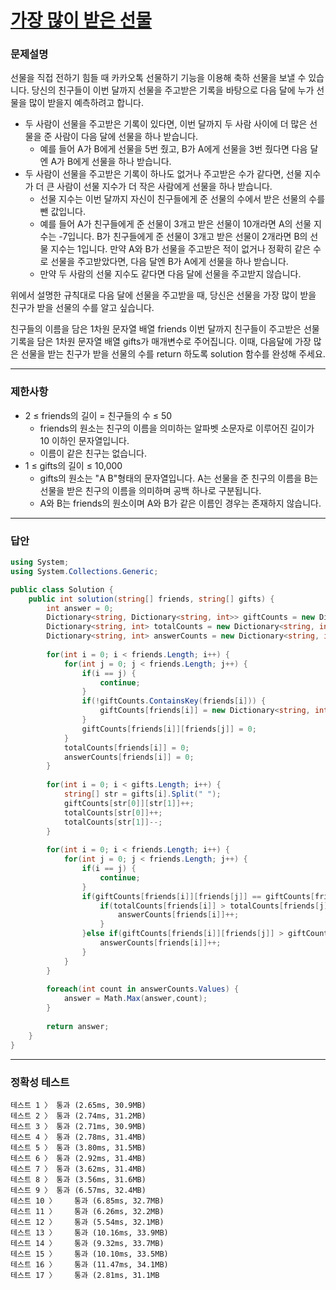 # <a href="https://school.programmers.co.kr/learn/courses/30/lessons/258712">가장 많이 받은 선물</a>

### 문제설명

선물을 직접 전하기 힘들 때 카카오톡 선물하기 기능을 이용해 축하 선물을 보낼 수 있습니다. 당신의 친구들이 이번 달까지 선물을 주고받은 기록을 바탕으로 다음 달에 누가 선물을 많이 받을지 예측하려고 합니다.

 - 두 사람이 선물을 주고받은 기록이 있다면, 이번 달까지 두 사람 사이에 더 많은 선물을 준 사람이 다음 달에 선물을 하나 받습니다.
   - 예를 들어 A가 B에게 선물을 5번 줬고, B가 A에게 선물을 3번 줬다면 다음 달엔 A가 B에게 선물을 하나 받습니다.
 - 두 사람이 선물을 주고받은 기록이 하나도 없거나 주고받은 수가 같다면, 선물 지수가 더 큰 사람이 선물 지수가 더 작은 사람에게 선물을 하나 받습니다.
   - 선물 지수는 이번 달까지 자신이 친구들에게 준 선물의 수에서 받은 선물의 수를 뺀 값입니다.
   - 예를 들어 A가 친구들에게 준 선물이 3개고 받은 선물이 10개라면 A의 선물 지수는 -7입니다. B가 친구들에게 준 선물이 3개고 받은 선물이 2개라면 B의 선물 지수는 1입니다. 만약 A와 B가 선물을 주고받은 적이 없거나 정확히 같은 수로 선물을 주고받았다면, 다음 달엔 B가 A에게 선물을 하나 받습니다.
   - 만약 두 사람의 선물 지수도 같다면 다음 달에 선물을 주고받지 않습니다.

위에서 설명한 규칙대로 다음 달에 선물을 주고받을 때, 당신은 선물을 가장 많이 받을 친구가 받을 선물의 수를 알고 싶습니다.

친구들의 이름을 담은 1차원 문자열 배열 friends 이번 달까지 친구들이 주고받은 선물 기록을 담은 1차원 문자열 배열 gifts가 매개변수로 주어집니다. 이때, 다음달에 가장 많은 선물을 받는 친구가 받을 선물의 수를 return 하도록 solution 함수를 완성해 주세요.

***

### 제한사항

 - 2 ≤ friends의 길이 = 친구들의 수 ≤ 50
   - friends의 원소는 친구의 이름을 의미하는 알파벳 소문자로 이루어진 길이가 10 이하인 문자열입니다.
   - 이름이 같은 친구는 없습니다.
 - 1 ≤ gifts의 길이 ≤ 10,000
   - gifts의 원소는 "A B"형태의 문자열입니다. A는 선물을 준 친구의 이름을 B는 선물을 받은 친구의 이름을 의미하며 공백 하나로 구분됩니다.
   - A와 B는 friends의 원소이며 A와 B가 같은 이름인 경우는 존재하지 않습니다.

***

### 답안
``` csharp
using System;
using System.Collections.Generic;

public class Solution {
    public int solution(string[] friends, string[] gifts) {
        int answer = 0;
        Dictionary<string, Dictionary<string, int>> giftCounts = new Dictionary<string, Dictionary<string, int>>();
        Dictionary<string, int> totalCounts = new Dictionary<string, int>();
        Dictionary<string, int> answerCounts = new Dictionary<string, int>();
        
        for(int i = 0; i < friends.Length; i++) {
            for(int j = 0; j < friends.Length; j++) {
                if(i == j) {
                    continue;
                }
                if(!giftCounts.ContainsKey(friends[i])) {
                    giftCounts[friends[i]] = new Dictionary<string, int>();
                }
                giftCounts[friends[i]][friends[j]] = 0;
            }
            totalCounts[friends[i]] = 0;
            answerCounts[friends[i]] = 0;
        }
        
        for(int i = 0; i < gifts.Length; i++) {
            string[] str = gifts[i].Split(" ");
            giftCounts[str[0]][str[1]]++;
            totalCounts[str[0]]++;
            totalCounts[str[1]]--;
        }
        
        for(int i = 0; i < friends.Length; i++) {
            for(int j = 0; j < friends.Length; j++) {
                if(i == j) {
                    continue;
                }
                if(giftCounts[friends[i]][friends[j]] == giftCounts[friends[j]][friends[i]]) {
                    if(totalCounts[friends[i]] > totalCounts[friends[j]]) {
                        answerCounts[friends[i]]++;
                    }
                }else if(giftCounts[friends[i]][friends[j]] > giftCounts[friends[j]][friends[i]]) {
                    answerCounts[friends[i]]++;
                }
            }
        }
        
        foreach(int count in answerCounts.Values) {
            answer = Math.Max(answer,count);
        }
        
        return answer;
    }
}
```

***

### 정확성 테스트
```
테스트 1 〉	통과 (2.65ms, 30.9MB)
테스트 2 〉	통과 (2.74ms, 31.2MB)
테스트 3 〉	통과 (2.71ms, 30.9MB)
테스트 4 〉	통과 (2.78ms, 31.4MB)
테스트 5 〉	통과 (3.80ms, 31.5MB)
테스트 6 〉	통과 (2.92ms, 31.4MB)
테스트 7 〉	통과 (3.62ms, 31.4MB)
테스트 8 〉	통과 (3.56ms, 31.6MB)
테스트 9 〉	통과 (6.57ms, 32.4MB)
테스트 10 〉	통과 (6.85ms, 32.7MB)
테스트 11 〉	통과 (6.26ms, 32.2MB)
테스트 12 〉	통과 (5.54ms, 32.1MB)
테스트 13 〉	통과 (10.16ms, 33.9MB)
테스트 14 〉	통과 (9.32ms, 33.7MB)
테스트 15 〉	통과 (10.10ms, 33.5MB)
테스트 16 〉	통과 (11.47ms, 34.1MB)
테스트 17 〉	통과 (2.81ms, 31.1MB
```
